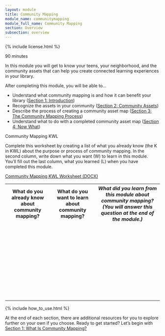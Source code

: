 ```yaml
---
layout: module
title: Community Mapping
module_name: communitymapping
module_full_name: Community Mapping
section: Overview
subsection: overview
---
```


{% include license.html %}

<p class="time">90 minutes</p>

In this module you will get to know your teens, your neighborhood, and the community assets that can help you create connected learning experiences in your library.

<div class="objectives">
<p>After completing this module, you will be able to...</p>
<ul>
	<li>Understand what community mapping is and how it can benefit your library (<a href="section-1-0.html">Section 1: Introduction</a>)</li>
	<li>Recognize the assets in your community (<a href="section-2-0.html">Section 2: Community Assets</a>)</li>
	<li>Describe the process of creating a community asset map (<a href="section-3-0.html">Section 3: The Community Mapping Process</a>)</li>
	<li>Understand what to do with a completed community asset map (<a href="section-4-0.html">Section 4: Now What</a>)</li>
</ul>

</div>

<div class="reflection">
	<p>Community Mapping KWL</p>
<p>Complete this worksheet by creating a list of what you already know (the K in KWL) about the purpose or process of community mapping. In the second column, write down what you want (W) to learn in this module. You’ll fill out the last column, what you learned (L) when you have completed this module.</p>
<p><a href="docs/CommunityMapping_KWL.docx">Community Mapping KWL Worksheet (DOCX)</a></p>

<table class="worksheet">
	<tr><th>What do you already know about community mapping?</th>
		<th>What do you want to learn about community mapping?</th>
		<th><i>What did you learn from this module about community mapping? (You will answer this question at the end of the module.)</i></th>
	</tr>
	<tr>
		<td style="height:250px;"></td>
		<td></td>
		<td></td>
	</tr>
</table>
</div>
{% include how_to_use.html %}

At the end of each section, there are additional resources for you to explore further on your own if you choose.
Ready to get started? Let’s begin with [Section 1: What Is Community Mapping?](section-1-0.html)
